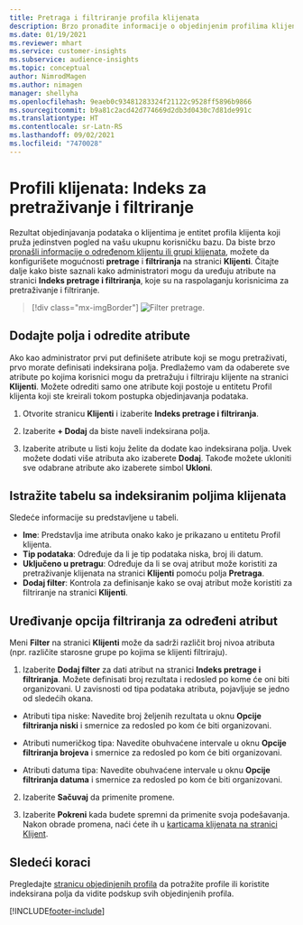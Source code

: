 ```yaml
---
title: Pretraga i filtriranje profila klijenata
description: Brzo pronađite informacije o objedinjenim profilima klijenata i filtrirajte prema određenim atributima.
ms.date: 01/19/2021
ms.reviewer: mhart
ms.service: customer-insights
ms.subservice: audience-insights
ms.topic: conceptual
author: NimrodMagen
ms.author: nimagen
manager: shellyha
ms.openlocfilehash: 9eaeb0c93481283324f21122c9528ff5896b9866
ms.sourcegitcommit: b9a81c2acd42d774669d2db3d0430c7d81de991c
ms.translationtype: HT
ms.contentlocale: sr-Latn-RS
ms.lasthandoff: 09/02/2021
ms.locfileid: "7470028"
---
```

# <a name="customer-profiles-search--filter-index"></a>Profili klijenata: Indeks za pretraživanje i filtriranje

Rezultat objedinjavanja podataka o klijentima je entitet profila klijenta koji pruža jedinstven pogled na vašu ukupnu korisničku bazu. Da biste brzo [pronašli informacije o određenom klijentu ili grupi klijenata](customer-profiles.md), možete da konfigurišete mogućnosti **pretrage** i **filtriranja** na stranici **Klijenti**. Čitajte dalje kako biste saznali kako administratori mogu da uređuju atribute na stranici **Indeks pretrage i filtriranja**, koje su na raspolaganju korisnicima za pretraživanje i filtriranje.

> [!div class="mx-imgBorder"]
> ![Filter pretrage.](media/search-filter.png "Filter pretrage")

## <a name="add-fields-and-specify-attributes"></a>Dodajte polja i odredite atribute

Ako kao administrator prvi put definišete atribute koji se mogu pretraživati, prvo morate definisati indeksirana polja. Predlažemo vam da odaberete sve atribute po kojima korisnici mogu da pretražuju i filtriraju klijente na stranici **Klijenti**. Možete odrediti samo one atribute koji postoje u entitetu Profil klijenta koji ste kreirali tokom postupka objedinjavanja podataka.

1. Otvorite stranicu **Klijenti** i izaberite **Indeks pretrage i filtriranja**.

2. Izaberite **+ Dodaj** da biste naveli indeksirana polja.

3. Izaberite atribute u listi koju želite da dodate kao indeksirana polja. Uvek možete dodati više atributa ako izaberete **Dodaj**. Takođe možete ukloniti sve odabrane atribute ako izaberete simbol **Ukloni**.

## <a name="explore-the-indexed-customer-fields-table"></a>Istražite tabelu sa indeksiranim poljima klijenata

Sledeće informacije su predstavljene u tabeli.

- **Ime**: Predstavlja ime atributa onako kako je prikazano u entitetu Profil klijenta.
- **Tip podataka**: Određuje da li je tip podataka niska, broj ili datum.
- **Uključeno u pretragu**: Određuje da li se ovaj atribut može koristiti za pretraživanje klijenata na stranici **Klijenti** pomoću polja **Pretraga**.
- **Dodaj filter**: Kontrola za definisanje kako se ovaj atribut može koristiti za filtriranje na stranici **Klijenti**.

## <a name="editing-filtering-options-for-a-given-attribute"></a>Uređivanje opcija filtriranja za određeni atribut

Meni **Filter** na stranici **Klijenti** može da sadrži različit broj nivoa atributa (npr. različite starosne grupe po kojima se klijenti filtriraju).

1. Izaberite **Dodaj filter** za dati atribut na stranici **Indeks pretrage i filtriranja**. Možete definisati broj rezultata i redosled po kome će oni biti organizovani. U zavisnosti od tipa podataka atributa, pojavljuje se jedno od sledećih okana.

- Atributi tipa niske: Navedite broj željenih rezultata u oknu **Opcije filtriranja niski** i smernice za redosled po kom će biti organizovani.

- Atributi numeričkog tipa: Navedite obuhvaćene intervale u oknu **Opcije filtriranja brojeva** i smernice za redosled po kom će biti organizovani.

- Atributi datuma tipa: Navedite obuhvaćene intervale u oknu **Opcije filtriranja datuma** i smernice za redosled po kom će biti organizovani.

2. Izaberite **Sačuvaj** da primenite promene.

3. Izaberite **Pokreni** kada budete spremni da primenite svoja podešavanja. Nakon obrade promena, naći ćete ih u [karticama klijenata na stranici Klijent](customer-profiles.md). 

## <a name="next-steps"></a>Sledeći koraci

Pregledajte [stranicu objedinjenih profila](customer-profiles.md) da potražite profile ili koristite indeksirana polja da vidite podskup svih objedinjenih profila.


[!INCLUDE[footer-include](../includes/footer-banner.md)]